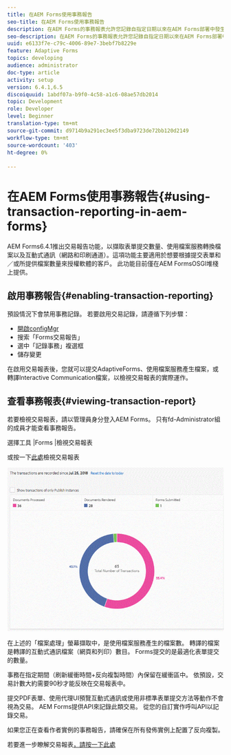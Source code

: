 ```yaml
---
title: 在AEM Forms使用事務報告
seo-title: 在AEM Forms使用事務報告
description: 在AEM Forms的事務報表允許您記錄自指定日期以來在AEM Forms部署中發生的所有事務。
seo-description: 在AEM Forms的事務報表允許您記錄自指定日期以來在AEM Forms部署中發生的所有事務。
uuid: e6133f7e-c79c-4006-89e7-3bebf7b8229e
feature: Adaptive Forms
topics: developing
audience: administrator
doc-type: article
activity: setup
version: 6.4.1,6.5
discoiquuid: 1abdf07a-b9f0-4c58-a1c6-08ae57db2014
topic: Development
role: Developer
level: Beginner
translation-type: tm+mt
source-git-commit: d9714b9a291ec3ee5f3dba9723de72bb120d2149
workflow-type: tm+mt
source-wordcount: '403'
ht-degree: 0%

---
```



# 在AEM Forms使用事務報告{#using-transaction-reporting-in-aem-forms}

AEM Forms6.4.1推出交易報告功能，以擷取表單提交數量、使用檔案服務轉換檔案以及互動式通訊（網路和印刷通道）。這項功能主要適用於想要根據提交表單和／或所提供檔案數量來授權軟體的客戶。 此功能目前僅在AEM FormsOSGI堆棧上提供。

## 啟用事務報告{#enabling-transaction-reporting}

預設情況下會禁用事務記錄。 若要啟用交易記錄，請遵循下列步驟：

* [開啟configMgr](http://localhost:4502/system/console/configMgr)
* 搜索「Forms交易報告」
* 選中「記錄事務」複選框
* 儲存變更

在啟用交易報表後，您就可以提交AdaptiveForms、使用檔案服務產生檔案，或轉譯Interactive Communication檔案，以檢視交易報表的實際運作。

## 查看事務報表{#viewing-transaction-report}

若要檢視交易報表，請以管理員身分登入AEM Forms。 只有fd-Administrator組的成員才能查看事務報告。

選擇工具 |Forms |檢視交易報表

或按一下[此處](http://localhost:4502/mnt/overlay/fd/transaction/gui/content/report.html)檢視交易報表

![TransactionReporting](assets/transactionreporting.gif)

在上述的「檔案處理」螢幕擷取中，是使用檔案服務產生的檔案數。 轉譯的檔案是轉譯的互動式通訊檔案（網頁和列印）數目。 Forms提交的是最適化表單提交的數量。

事務在指定期間（刷新緩衝時間+反向複製時間）內保留在緩衝區中。 依預設，交易計數大約需要90秒才能反映在交易報表中。

提交PDF表單、使用代理UI預覽互動式通訊或使用非標準表單提交方法等動作不會視為交易。 AEM Forms提供API來記錄此類交易。 從您的自訂實作呼叫API以記錄交易。

如果您正在查看作者實例的事務報告，請確保在所有發佈實例上配置了反向複製。

若要進一步瞭解交易報表[，請按一下此處](https://helpx.adobe.com/experience-manager/6-4/forms/using/transaction-reports-overview.html)

